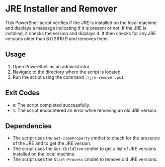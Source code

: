 
# JRE Installer and Remover

This PowerShell script verifies if the JRE is installed on the local machine and displays a message indicating if it is present or not. If the JRE is installed, it checks the version and displays it. It then checks for any JRE versions older than 8.0.3610.9 and removes them.

## Usage

1.  Open PowerShell as an administrator.
2.  Navigate to the directory where the script is located.
3.  Run the script using the command `.\jre-remover.ps1`.

## Exit Codes

-   `0`: The script completed successfully.
-   `1`: The script encountered an error while removing an old JRE version.

## Dependencies

-   The script uses the `Get-ItemProperty` cmdlet to check for the presence of the JRE and to get the JRE version.
-   The script uses the `Get-ChildItem` cmdlet to get a list of JRE versions installed on the local machine.
-   The script uses the `Start-Process` cmdlet to remove old JRE versions.
